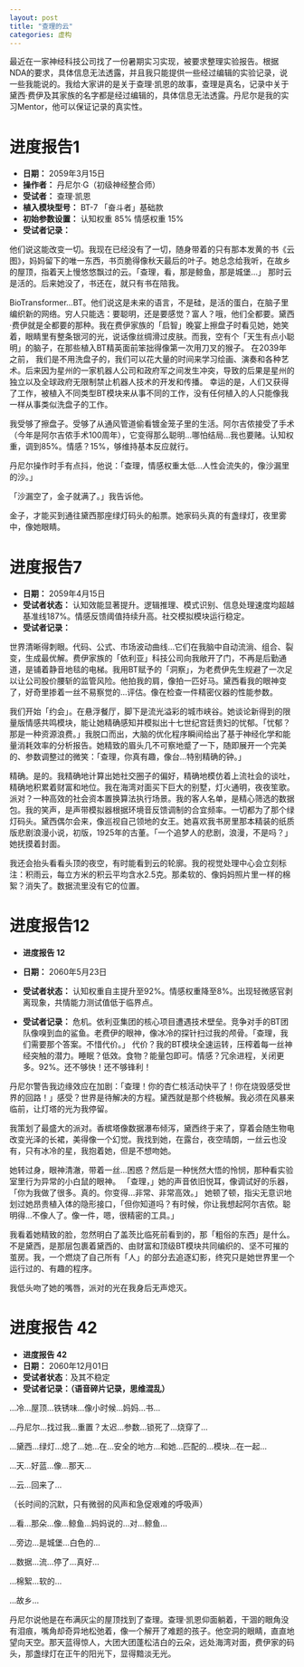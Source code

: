 ```yaml
---
layout: post
title: "查理的云"
categories: 虚构
---
```


最近在一家神经科技公司找了一份暑期实习实现，被要求整理实验报告。根据NDA的要求，具体信息无法透露，并且我只能提供一些经过编辑的实验记录，说一些我能说的。我给大家讲的是关于查理·凯恩的故事，查理是真名，记录中关于黛西·费伊及其家族的名字都是经过编辑的，具体信息无法透露。丹尼尔是我的实习Mentor，他可以保证记录的真实性。

# 进度报告1

- **日期：** 2059年3月15日
- **操作者：** 丹尼尔·G（初级神经整合师）
- **受试者：** 查理·凯恩
- **植入模块型号：** BT-7 「奋斗者」基础款
- **初始参数设置：** 认知权重 85%  情感权重 15%
- **受试者记录：**

 他们说这能改变一切。我现在已经没有了一切，随身带着的只有那本发黄的书《云图》，妈妈留下的唯一东西，书页脆得像秋天最后的叶子。她总念给我听，在故乡的屋顶，指着天上慢悠悠飘过的云。「查理，看，那是鲸鱼，那是城堡…」 那时云是活的。后来她没了，书还在，就只有书在陪我。

 BioTransformer…BT。他们说这是未来的语言，不是硅，是活的蛋白，在脑子里编织新的网络。穷人只能选：要聪明，还是要感觉？富人？哦，他们全都要。黛西·费伊就是全都要的那种。我在费伊家族的「启智」晚宴上擦盘子时看见她，她笑着，眼睛里有整条银河的光，说话像丝绸滑过皮肤。而我，空有个「天生有点小聪明」的脑子，在那些植入BT精英面前笨拙得像第一次用刀叉的猴子。
 在2039年之前， 我们是不用洗盘子的，我们可以花大量的时间来学习绘画、演奏和各种艺术。后来因为星州的一家机器人公司和政府军之间发生冲突，导致的后果是星州的独立以及全球政府无限制禁止机器人技术的开发和传播。
 幸运的是，人们又获得了工作，被植入不同类型BT模块来从事不同的工作，没有任何植入的人只能像我一样从事类似洗盘子的工作。

 我受够了擦盘子。受够了从通风管道偷看镀金笼子里的生活。阿尔吉侬接受了手术（今年是阿尔吉侬手术100周年），它变得那么聪明…哪怕结局…我也要赌。认知权重，调到85%。情感？15%，够维持基本反应就行。

 丹尼尔操作时手有点抖，他说：「查理，情感权重太低…人性会流失的，像沙漏里的沙。」

「沙漏空了，金子就满了。」我告诉他。

金子，才能买到通往黛西那座绿灯码头的船票。她家码头真的有盏绿灯，夜里雾中，像她眼睛。


# 进度报告7

- **日期：** 2059年4月15日
- **受试者状态：** 
认知效能显著提升。逻辑推理、模式识别、信息处理速度均超越基准线187%。情感反馈阈值持续升高。社交模拟模块运行稳定。
- **受试者记录：** 

 世界清晰得刺眼。代码、公式、市场波动曲线…它们在我脑中自动流淌、组合、裂变，生成最优解。费伊家族的「依利亚」科技公司向我敞开了门，不再是后勤通道，是铺着静音地毯的电梯。我用BT赋予的「洞察」，为老费伊先生规避了一次足以让公司股价腰斩的监管风险。他拍我的肩，像拍一匹好马。黛西看我的眼神变了，好奇里掺着一丝不易察觉的…评估。像在检查一件精密仪器的性能参数。

 我们开始「约会」。在悬浮餐厅，脚下是流光溢彩的城市峡谷。她谈论新得到的限量版情感共鸣模块，能让她精确感知并模拟出十七世纪宫廷贵妇的忧郁。「忧郁？那是一种资源浪费。」我脱口而出，大脑的优化程序瞬间给出了基于神经化学和能量消耗效率的分析报告。她精致的眉头几不可察地蹙了一下，随即展开一个完美的、参数调整过的微笑：「查理，你真有趣，像台…特别精确的钟。」

 精确。是的。我精确地计算出她社交圈子的偏好，精确地模仿着上流社会的谈吐，精确地积累着财富和地位。我在海湾对面买下巨大的别墅，灯火通明，夜夜笙歌。派对？一种高效的社会资本置换算法执行场景。我的客人名单，是精心筛选的数据包。我的笑声，是声带模拟器根据环境音反馈调制的合宜频率。一切都为了那个绿灯码头。黛西偶尔会来，像巡视自己领地的女王。她喜欢我书房里那本精装的纸质版悲剧浪漫小说，初版，1925年的古董。「一个追梦人的悲剧，浪漫，不是吗？」她抚摸着封面。
 
 我还会抬头看看头顶的夜空，有时能看到云的轮廓。我的视觉处理中心会立刻标注：积雨云，每立方米的积云平均含水2.5克。那柔软的、像妈妈照片里一样的棉絮？消失了。数据流里没有它的位置。
 

# 进度报告12
- **进度报告 12**
- **日期：** 2060年5月23日
- **受试者状态：** 认知权重自主提升至92%。情感权重降至8%。出现轻微感官剥离现象，共情能力测试值低于临界点。

- **受试者记录：**
 危机。依利亚集团的核心项目遭遇技术壁垒。竞争对手的BT团队像嗅到血的鲨鱼。老费伊的眼神，像冰冷的探针扫过我的颅骨。「查理，我们需要那个答案。不惜代价。」
 代价？我的BT模块全速运转，压榨着每一丝神经突触的潜力。睡眠？低效。食物？能量包即可。情感？冗余进程，关闭更多。92%。还不够快！还不够锋利！
 
 丹尼尔警告我边缘效应在加剧：「查理！你的杏仁核活动快平了！你在烧毁感受世界的回路！」感受？世界是待解决的方程。黛西就是那个终极解。我必须在风暴来临前，让灯塔的光为我停留。
 
 我策划了最盛大的派对。香槟塔像数据瀑布倾泻，黛西终于来了，穿着会随生物电改变光泽的长裙，美得像一个幻觉。我找到她，在露台，夜空晴朗，一丝云也没有，只有冰冷的星，我抱着她，但是不想吻她。
 
 她转过身，眼神清澈，带着一丝…困惑？然后是一种恍然大悟的怜悯，那种看实验室里行为异常的小白鼠的眼神。
 「查理，」她的声音依旧悦耳，像调试好的乐器，「你为我做了很多。真的。你变得…非常、非常高效。」
 她顿了顿，指尖无意识地划过她昂贵植入体的隐形接口，「但你知道吗？有时候，你让我想起阿尔吉侬。聪明得…不像人了。像一件，嗯，很精密的工具。」
 
 我看着她精致的脸，忽然明白了盖茨比临死前看到的，那「粗俗的东西」是什么。不是黛西，是那层包裹着黛西的、由财富和顶级BT模块共同编织的、坚不可摧的茧房。我，一个燃烧了自己所有「人」的部分去追逐幻影，终究只是她世界里一个运行过的、有趣的程序。
 
 我低头吻了她的嘴唇，派对的光在我身后无声熄灭。


# 进度报告 42
- **进度报告 42**
- **日期：** 2060年12月01日
- **受试者状态**：及其不稳定
- **受试者记录：（语音碎片记录，思维混乱）**

 …冷…屋顶…铁锈味…像小时候…妈妈…书…

 …丹尼尔…找过我…重置？太迟…参数…锁死了…烧穿了…

 …黛西…绿灯…熄了…她…在…安全的地方…和她…匹配的…模块…在一起…

 …天…好蓝…像…那天…

 …云…回来了…

 （长时间的沉默，只有微弱的风声和急促艰难的呼吸声）

 …看…那朵…像…鲸鱼…妈妈说的…对…鲸鱼…

 …旁边…是城堡…白色的…

 …数据…流…停了…真好…

 …棉絮…软的…
 
 …故乡…
 
丹尼尔说他是在布满灰尘的屋顶找到了查理。查理·凯恩仰面躺着，干涸的眼角没有泪痕，嘴角却奇异地松弛着，像一个解开了难题的孩子。他空洞的眼睛，直直地望向天空。那天蓝得惊人，大团大团蓬松洁白的云朵，远处海湾对面，费伊家的码头，那盏绿灯在正午的阳光下，显得黯淡无光。